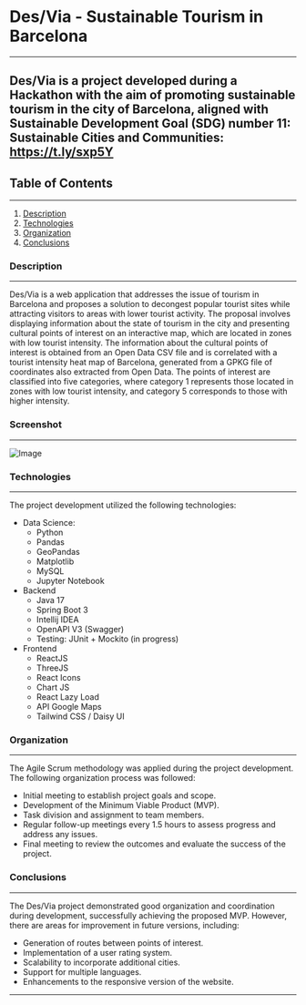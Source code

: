 # Des/Via - Sustainable Tourism in Barcelona
***

## Des/Via is a project developed during a Hackathon with the aim of promoting sustainable tourism in the city of Barcelona, aligned with Sustainable Development Goal (SDG) number 11: Sustainable Cities and Communities: https://t.ly/sxp5Y


## Table of Contents
***
1. [Description](#description)
2. [Technologies](#technologies)
3. [Organization](#organization)
4. [Conclusions](#conclusions)


### Description
***
Des/Via is a web application that addresses the issue of tourism in Barcelona and proposes a solution to decongest popular tourist sites while attracting visitors to areas with lower tourist activity. The proposal involves displaying information about the state of tourism in the city and presenting cultural points of interest on an interactive map, which are located in zones with low tourist intensity.
The information about the cultural points of interest is obtained from an Open Data CSV file and is correlated with a tourist intensity heat map of Barcelona, generated from a GPKG file of coordinates also extracted from Open Data. The points of interest are classified into five categories, where category 1 represents those located in zones with low tourist intensity, and category 5 corresponds to those with higher intensity.



### Screenshot
***
![Image](./assets/)


### Technologies
***
The project development utilized the following technologies:
* Data Science:
    * Python
    * Pandas
    * GeoPandas
    * Matplotlib
    * MySQL
    * Jupyter Notebook
* Backend
    * Java 17
    * Spring Boot 3
    * Intellij IDEA
    * OpenAPI V3 (Swagger)
    * Testing: JUnit + Mockito (in progress)
* Frontend
    * ReactJS
    * ThreeJS
    * React Icons
    * Chart JS
    * React Lazy Load
    * API Google Maps
    * Tailwind CSS / Daisy UI


### Organization
***
The Agile Scrum methodology was applied during the project development. The following organization process was followed:
* Initial meeting to establish project goals and scope.
* Development of the Minimum Viable Product (MVP).
* Task division and assignment to team members.
* Regular follow-up meetings every 1.5 hours to assess progress and address any issues.
* Final meeting to review the outcomes and evaluate the success of the project.



### Conclusions
***
The Des/Via project demonstrated good organization and coordination during development, successfully achieving the proposed MVP. However, there are areas for improvement in future versions, including:
* Generation of routes between points of interest.
* Implementation of a user rating system.
* Scalability to incorporate additional cities.
* Support for multiple languages.
* Enhancements to the responsive version of the website.


***

